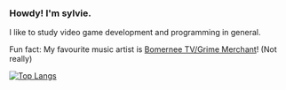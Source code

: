 ### Howdy! I'm sylvie.

I like to study video game development and programming in general.

Fun fact: My favourite music artist is <a href="https://soundcloud.com/grimemerchant">Bomernee TV/Grime Merchant</a>! (Not really)

[![Top Langs](https://github-readme-stats.vercel.app/api/top-langs/?username=superclappeddev&count_private=true&theme=radical)](https://github.com/anuraghazra/github-readme-stats)
